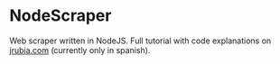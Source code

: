# NodeScraper

Web scraper written in NodeJS. Full tutorial with code explanations on [jrubia.com](https://jrubia.com) (currently only in spanish).
